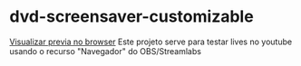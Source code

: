 # dvd-screensaver-customizable

[Visualizar previa no browser](https://luisvitorpg.github.io/dvd-screensaver-livetest) Este projeto serve para testar lives no youtube usando o recurso "Navegador" do OBS/Streamlabs
